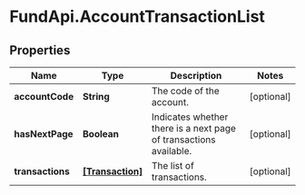 # FundApi.AccountTransactionList

## Properties

Name | Type | Description | Notes
------------ | ------------- | ------------- | -------------
**accountCode** | **String** | The code of the account. | [optional] 
**hasNextPage** | **Boolean** | Indicates whether there is a next page of transactions available. | [optional] 
**transactions** | [**[Transaction]**](Transaction.md) | The list of transactions. | [optional] 


